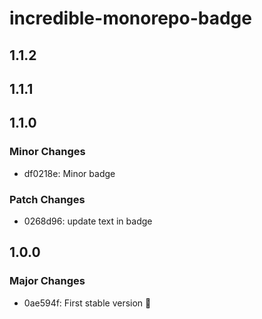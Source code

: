 # incredible-monorepo-badge

## 1.1.2

## 1.1.1

## 1.1.0

### Minor Changes

- df0218e: Minor badge

### Patch Changes

- 0268d96: update text in badge

## 1.0.0

### Major Changes

- 0ae594f: First stable version :rocket:

